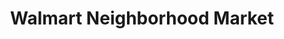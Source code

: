 ---
title: "Walmart Neighborhood Market"
url: /albany/walmart-neighborhood-market-south-westover-boulevard/
shop: Supermarkt
---